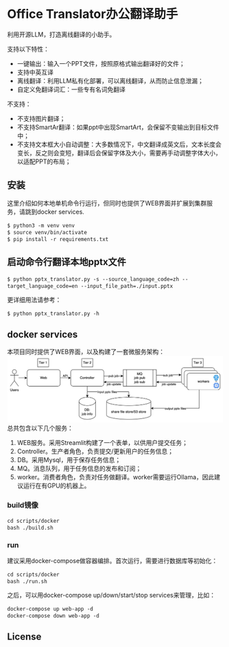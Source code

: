 # Office Translator办公翻译助手
利用开源LLM，打造离线翻译的小助手。

支持以下特性：
- 一键输出：输入一个PPT文件，按照原格式输出翻译好的文件；
- 支持中英互译
- 离线翻译：利用LLM私有化部署，可以离线翻译，从而防止信息泄漏；
- 自定义免翻译词汇：一些专有名词免翻译

不支持：
- 不支持图片翻译；
- 不支持SmartAr翻译：如果ppt中出现SmartArt，会保留不变输出到目标文件中；
- 不支持文本框大小自动调整：大多数情况下，中文翻译成英文后，文本长度会变长，反之则会变短，翻译后会保留字体及大小，需要再手动调整字体大小，以适配PPT的布局；

## 安装
这里介绍如何本地单机命令行运行，但同时也提供了WEB界面并扩展到集群服务，请跳到docker services.
```
$ python3 -m venv venv
$ source venv/bin/activate
$ pip install -r requirements.txt
```

## 启动命令行翻译本地pptx文件
```
$ python pptx_translator.py -s --source_language_code=zh --target_language_code=en --input_file_path=./input.pptx
```
更详细用法请参考：
```
$ python pptx_translator.py -h
```

## docker services
本项目同时提供了WEB界面，以及构建了一套微服务架构：
![架构图](/images/architecture.jpg "Architecture")
总共包含以下几个服务：
1. WEB服务。采用Streamlit构建了一个表单，以供用户提交任务；
2. Controller。生产者角色，负责提交/更新用户的任务信息；
3. DB。采用Mysql，用于保存任务信息；
4. MQ。消息队列，用于任务信息的发布和订阅；
5. worker。消费者角色，负责对任务做翻译。worker需要运行Ollama，因此建议运行在有GPU的机器上。
### build镜像
```
cd scripts/docker
bash ./build.sh
```
### run
建议采用docker-compose做容器编排。首次运行，需要进行数据库等初始化：
```
cd scripts/docker
bash ./run.sh
```
之后，可以用docker-compose up/down/start/stop services来管理，比如：
```
docker-compose up web-app -d
docker-compose down web-app -d
```

## License
